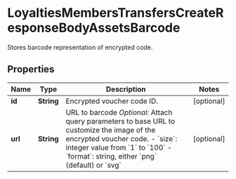 

# LoyaltiesMembersTransfersCreateResponseBodyAssetsBarcode

Stores barcode representation of encrypted code.

## Properties

| Name | Type | Description | Notes |
|------------ | ------------- | ------------- | -------------|
|**id** | **String** | Encrypted voucher code ID. |  [optional] |
|**url** | **String** | URL to barcode    *Optional:* Attach query parameters to base URL to customize the image of the encrypted voucher code.    - &#x60;size&#x60;: integer value from &#x60;1&#x60; to &#x60;100&#x60;   - &#x60;format&#x60;: string, either &#x60;png&#x60; (default) or &#x60;svg&#x60; |  [optional] |



